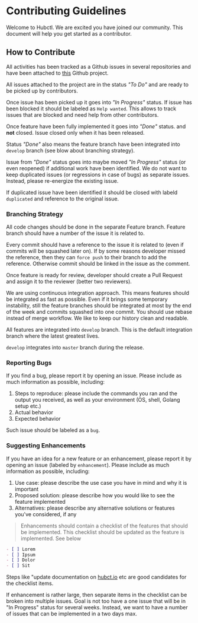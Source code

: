 # Contributing Guidelines

Welcome to Hubctl. We are excited you have joined our community. This document will help you get started as a contributor.

## How to Contribute

All activities has been tracked as a Github issues in several repositories and have been attached to [this](https://github.com/orgs/epam/projects/8/views/2) Github project.

All issues attached to the project are in the status *"To Do"* and are ready to be picked up by contributors.

Once issue has been picked up it goes into *"In Progress"* status.
If issue has been blocked it should be labeled as `Help wanted`. This allows to track issues that are blocked and need help from other contributors.

Once feature have been fully implemented it goes into *"Done"* status. and __not__ closed. Issue closed only when it has been released.

Status *"Done"* also means the feature branch have been integrated into `develop` branch (see blow about branching strategy).

Issue from *"Done"* status goes into maybe moved *"In Progress"* status (or even reopened) if additional work have been identified. We do not want to keep duplicated issues (or regressions in case of bugs) as separate issues. Instead, please re-energize the existing issue.

If duplicated issue have been identified it should be closed with labeld `duplicated` and reference to the original issue.

### Branching Strategy

All code changes should be done in the separate Feature branch. Feature branch should have a number of the issue it is related to.

Every commit should have a reference to the issue it is related to (even if commits will be squashed later on). If by some reasons developer missed the reference, then they can `force push` to their branch to add the reference. Otherwise commit should be linked in the issue as the comment.

Once feature is ready for review, developer should create a Pull Request and assign it to the reviewer (better two reviewers).

We are using continuous integration approach. This means features should be integrated as fast as possible. Even if it brings some temporary instability, still the feature branches should be integrated at most by the end of the week and commits squashed into one commit. You should use rebase instead of merge workflow. We like to keep our history clean and readable.

All features are integrated into `develop` branch. This is the default integration branch where the latest greatest lives.

`develop` integrates into `master` branch during the release.

### Reporting Bugs

If you find a bug, please report it by opening an issue. Please include as much information as possible, including:

1. Steps to reproduce: please include the commands you ran and the output you received, as well as your environment (OS, shell, Golang setup etc.)
2. Actual behavior
3. Expected behavior

Such issue should be labeled as a `bug`.

### Suggesting Enhancements

If you have an idea for a new feature or an enhancement, please report it by opening an issue (labeled by `enhancement`). Please include as much information as possible, including:

1. Use case: please describe the use case you have in mind and why it is important
2. Proposed solution: please describe how you would like to see the feature implemented
3. Alternatives: please describe any alternative solutions or features you've considered, if any

> Enhancements should contain a checklist of the features that should be implemented. This checklist should be updated as the feature is implemented. See below

```markdown
- [ ] Lorem
- [ ] Ipsum
- [ ] Dolor
- [ ] Sit
```

Steps like "update documentation on [hubct.io](http://github.com/epam/hubctl.io) etc are good candidates for the checklist items.

If enhancement is rather large, then separate items in the checklist can be broken into multiple issues. Goal is not too have a one issue that will be in "In Progress" status for several weeks. Instead, we want to have a number of issues that can be implemented in a two days max.
